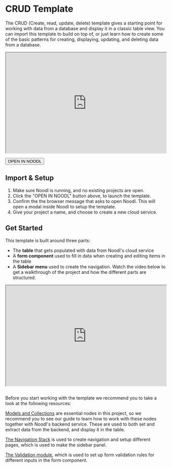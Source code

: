 # CRUD Template

The CRUD (Create, read, update, delete) template gives a starting point for working with data from a database and display it in a classic table view. You can import this template to build on top of, or just learn how to create some of the basic patterns for creating, displaying, updating, and deleting data from a database.

<div style="padding:62.5% 0 0 0;position:relative;"><iframe width="100%" height="100%" src="https://www.youtube.com/embed/It3xuo-np0c" style="position:absolute;top:0;left:0; frameborder="0" allow="accelerometer; autoplay; encrypted-media; gyroscope; picture-in-picture" allowfullscreen></iframe>
</div>
<br>
<div class="ndl-images">
    <!--<img src="templates/crud_template/images/crud_interface.png" class=".ndl-image.large "> -->
    <button class="ndl-import-button no-content" onClick='importIntoNoodl("2.3/templates/crud_template/crud_template-1-1.zip", {name: "CRUD Template", cf:"2.3/templates/crud_template/crud-template-cs-formation.json", thumb:"2.3/templates/crud_template/images/crud_interface.png"})'>OPEN IN NOODL</button>
</div>

## Import & Setup
1. Make sure Noodl is running, and no existing projects are open.
2. Click the "OPEN IN NOODL" button above, to launch the template. 
3. Confirm the the browser message that asks to open Noodl. This will open a modal inside Noodl to setup the template.
4. Give your project a name, and choose to create a new cloud service.

## Get Started 

This template is built around three parts:
- The **table** that gets populated with data from Noodl's cloud service
- A **form component** used to fill in data when creating and editing items in the table
- A **Sidebar menu** used to create the navigation. 
Watch the video below to get a walkthrough of the project and how the different parts are structured. 

<div style="padding:62.5% 0 0 0;position:relative;"><iframe width="100%" height="100%" src="https://www.youtube.com/embed/zRgttswG9vY" style="position:absolute;top:0;left:0; frameborder="0" allow="accelerometer; autoplay; encrypted-media; gyroscope; picture-in-picture" allowfullscreen></iframe>
</div>
<br>

Before you start working with the template we recommend you to take a look at the following resources: 

[Models and Collections](guides/models-and-collections.md) are essential nodes in this project, so we recommend you to see our guide to learn how to work with these nodes together with Noodl's backend service. These are used to both set and extract data from the backend, and display it in the table. 

[The Navigation Stack](nodes/navigation/navigation-stack.md) is used to create navigation and setup different pages, which is used to make the sidebar panel. 

[The Validation module](modules/validation/validate.md), which is used to set up form validation rules for different inputs in the form component.
